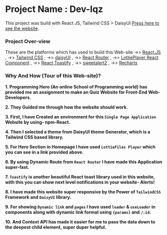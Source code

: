# Project Name : Dev-Iqz

This project was build with React JS, Tailwind CSS > DaisyUI [Press here to see the website](https://as9-arifuddin-dev-iqz.netlify.app/).

### Project Over-view

These are the platforms which has used to build this Web-site 
->> [React.JS](https://reactjs.org/) ,
->> [Tailwind CSS](https://tailwindcss.com/docs/guides/create-react-app) ,
->> [daisyUI](https://daisyui.com/docs/install/) ,
->> [React Router](https://reactrouter.com/en/main) ,
->> [LottiePlayer React Component](https://github.com/LottieFiles/lottie-react) ,
->> [React Toastify](https://www.npmjs.com/package/react-toastify) ,
->> [sweetalert2](https://sweetalert2.github.io/#themes) ,
->> [Recharts](https://recharts.org/en-US/guide/installation)

### Why And How (Tour of this Web-site)?

**1. Programming Hero (An online School of Programming world) has provided me an assignment to make an Quiz Website for Front-End Web-Developers.**
 
**2. They Guided me through how the website should work.**
 
**3. First, I have Created an environment for this `Single Page Application` Website by using- npm-React.**
 
**4. Then I selected a theme from DaisyUI theme Generator, which is a Tailwind CSS based library.**
 
**5. For Hero Section in Homepage I have used `LottieFiles Player` which you can see in a link provided above.**
 
**6. By using Dynamic Route from `React Router` I have made this Application super-fast.**
 
**7. `Toastify` is another beautiful React toast library used in this website, with this you can show next level notifications in your website- Alerts!**
 
**8. I have made this website super responsive by the Power of `TailwindCSS` Framework and `DaisyUI` library.**
 
**9. For showing `Dynamic link` and `pages` I have used `loader` & `useLoader` in components along with dynamic link format using `{params}` and `/:id`.**
 
**10. And Context API has made it easier for me to pass the data down to the deepest child element, super duper helpful.**